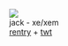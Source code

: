 ![](https://cdn.discordapp.com/attachments/939757508522807357/1094398617042833572/IMG_2022.gif)  
jack - xe/xem  
[rentry](https://rentry.co/bittersyrup) + [twt](https://twitter.com/toragic)
